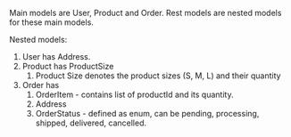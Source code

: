 Main models are User, Product and Order.
Rest models are nested models for these main models.

Nested models:
1. User has Address.
2. Product has ProductSize 
   1. Product Size denotes the product sizes (S, M, L) and their quantity
3. Order has 
   1. OrderItem - contains list of productId and its quantity.
   2. Address 
   3. OrderStatus - defined as enum, can be pending, processing, shipped, delivered, cancelled.